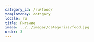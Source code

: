 ```yaml
---
category_id: /ru/food/
templateKey: category
locale: ru
title: Питание
image: ../../images/categories/food.jpg
order: 3
---
```

